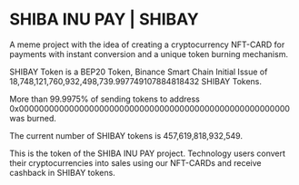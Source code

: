 # SHIBA INU PAY | SHIBAY
A meme project with the idea of ​​creating a cryptocurrency NFT-CARD for payments with instant conversion and a unique token burning mechanism.

SHIBAY Token is a BEP20 Token, Binance Smart Chain Initial Issue of 18,748,121,760,932,498,739.997749107884818432 SHIBAY Tokens.

More than 99.9975% of sending tokens to address 0x000000000000000000000000000000000000000000000000000000 was burned.

The current number of SHIBAY tokens is 457,619,818,932,549.

This is the token of the SHIBA INU PAY project. Technology users convert their cryptocurrencies into sales using our NFT-CARDs and receive cashback in SHIBAY tokens.
